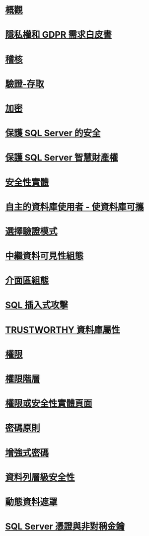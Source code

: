 # [概觀](security-center-for-sql-server-database-engine-and-azure-sql-database.md)  
# [隱私權和 GDPR 需求白皮書](microsoft-sql-and-the-gdpr-requirements.md) 
# [稽核](../../relational-databases/security/auditing/sql-server-audit-database-engine.md)
# [驗證-存取](../../relational-databases/security/authentication-access/getting-started-with-database-engine-permissions.md)
# [加密](../../relational-databases/security/encryption/sql-server-encryption.md)
# [保護 SQL Server 的安全](securing-sql-server.md)  
# [保護 SQL Server 智慧財產權](protecting-your-sql-server-intellectual-property.md)  
# [安全性實體](securables.md)  
# [自主的資料庫使用者 - 使資料庫可攜](contained-database-users-making-your-database-portable.md)  
# [選擇驗證模式](choose-an-authentication-mode.md)  
# [中繼資料可見性組態](metadata-visibility-configuration.md)  
# [介面區組態](surface-area-configuration.md)  
# [SQL 插入式攻擊](sql-injection.md)  
# [TRUSTWORTHY 資料庫屬性](trustworthy-database-property.md)  
# [權限](permissions-database-engine.md)  
# [權限階層](permissions-hierarchy-database-engine.md)  
# [權限或安全性實體頁面](permissions-or-securables-page.md)  
# [密碼原則](password-policy.md)  
# [增強式密碼](strong-passwords.md)  
# [資料列層級安全性](row-level-security.md)  
# [動態資料遮罩](dynamic-data-masking.md)  
# [SQL Server 憑證與非對稱金鑰](sql-server-certificates-and-asymmetric-keys.md)  
